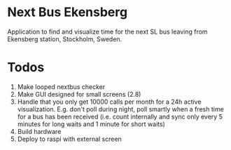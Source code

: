 # Next Bus Ekensberg
Application to find and visualize time for the next SL bus leaving from Ekensberg station, Stockholm, Sweden. 

# Todos
1. Make looped nextbus checker
1. Make GUI designed for small screens (2.8)
1. Handle that you only get 10000 calls per month for a 24h active visualization. E.g. don't poll during night, poll smartly when a fresh time for a bus has been received (i.e. count internally and sync only every 5 minutes for long waits and 1 minute for short waits)
1. Build hardware
1. Deploy to raspi with external screen